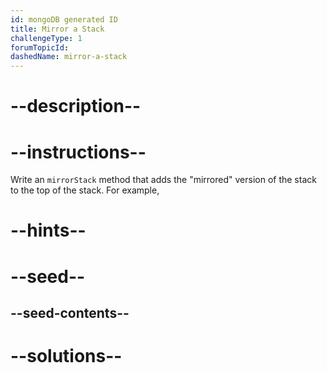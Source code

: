 ```yaml
---
id: mongoDB generated ID
title: Mirror a Stack
challengeType: 1
forumTopicId: 
dashedName: mirror-a-stack
---
```


# --description--


# --instructions--

Write an `mirrorStack` method that adds the "mirrored" version of the stack to the top of the stack. For example,

# --hints--


# --seed--

## --seed-contents--


# --solutions--
